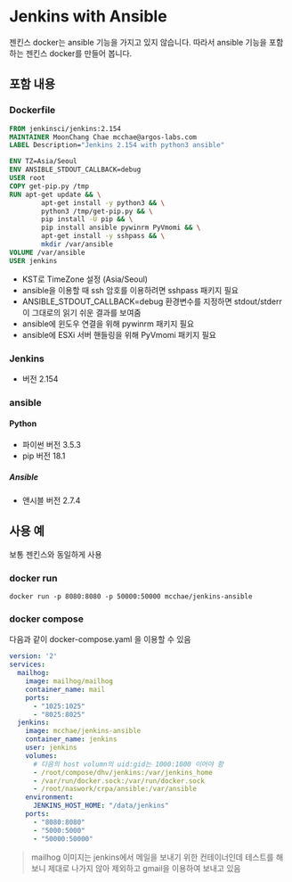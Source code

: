 # Jenkins with Ansible 

젠킨스 docker는 ansible 기능을 가지고 있지 않습니다. 따라서 ansible 기능을 포함하는 젠킨스 docker를 만들어 봅니다.

## 포함 내용

### Dockerfile
``` Dockerfile
FROM jenkinsci/jenkins:2.154
MAINTAINER MoonChang Chae mcchae@argos-labs.com
LABEL Description="Jenkins 2.154 with python3 ansible"

ENV TZ=Asia/Seoul
ENV ANSIBLE_STDOUT_CALLBACK=debug
USER root
COPY get-pip.py /tmp
RUN apt-get update && \
        apt-get install -y python3 && \
        python3 /tmp/get-pip.py && \
        pip install -U pip && \
        pip install ansible pywinrm PyVmomi && \
        apt-get install -y sshpass && \
        mkdir /var/ansible
VOLUME /var/ansible
USER jenkins
```

* KST로 TimeZone 설정 (Asia/Seoul)
* ansible을 이용할 때 ssh 암호를 이용하려면 sshpass 패키지 필요
* ANSIBLE_STDOUT_CALLBACK=debug 환경변수를 지정하면 stdout/stderr 이 그대로의 읽기 쉬운 결과를 보여줌
* ansible에 윈도우 연결을 위해 pywinrm 패키지 필요
* ansible에 ESXi 서버 핸들링을 위해 PyVmomi 패키지 필요


### Jenkins
* 버전 2.154

### ansible

#### Python
* 파이썬 버전 3.5.3
* pip 버전 18.1

##### Ansible
* 앤시블 버전 2.7.4

## 사용 예

보통 젠킨스와 동일하게 사용

### docker run

```
docker run -p 8080:8080 -p 50000:50000 mcchae/jenkins-ansible
```

### docker compose

다음과 같이 docker-compose.yaml 을 이용할 수 있음

``` yaml
version: '2'
services:
  mailhog:
    image: mailhog/mailhog
    container_name: mail
    ports:
      - "1025:1025"
      - "8025:8025"
  jenkins:
    image: mcchae/jenkins-ansible
    container_name: jenkins
    user: jenkins
    volumes:
      # 다음의 host volumn의 uid:gid는 1000:1000 이어야 함
      - /root/compose/dhv/jenkins:/var/jenkins_home
      - /var/run/docker.sock:/var/run/docker.sock
      - /root/naswork/crpa/ansible:/var/ansible
    environment:
      JENKINS_HOST_HOME: "/data/jenkins"
    ports:
      - "8080:8080"
      - "5000:5000"
      - "50000:50000"
```

> mailhog 이미지는 jenkins에서 메일을 보내기 위한 컨테이너인데 테스트를 해 보니 제대로 나가지 않아 제외하고 gmail을 이용하여 보내고 있음

